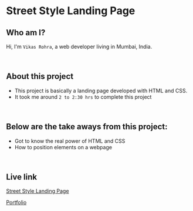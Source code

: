 # Street Style Landing Page

## Who am I?
Hi, I'm `Vikas Rohra`, a web developer living in Mumbai, India.

<br />

## About this project
 - This project is basically a landing page developed with HTML and CSS.
 - It took me around `2 to 2:30 hrs` to complete this project

<br />

## Below are the take aways from this project:
 - Got to know the real power of HTML and CSS
 - How to position elements on a webpage

<br />

## Live link
 [Street Style Landing Page](https://streat-style-landing-page.netlify.app/)
 
 [Portfolio](https://vikasrohra.com/)
